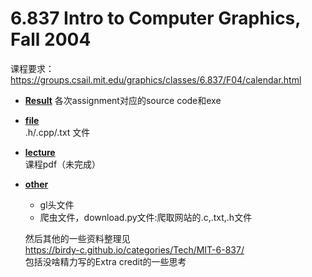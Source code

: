 # 6.837 Intro to Computer Graphics, Fall 2004

课程要求：https://groups.csail.mit.edu/graphics/classes/6.837/F04/calendar.html


- [**Result**](Result)
  各次assignment对应的source code和exe     

- [**file**](file)  
  .h/.cpp/.txt 文件  

- [**lecture**](lecture)  
  课程pdf（未完成）

- [**other**](other)


  - gl头文件
  - 爬虫文件，download.py文件:爬取网站的.c,.txt,.h文件  





  然后其他的一些资料整理见  
  https://birdy-c.github.io/categories/Tech/MIT-6-837/  
  包括没啥精力写的Extra credit的一些思考  





